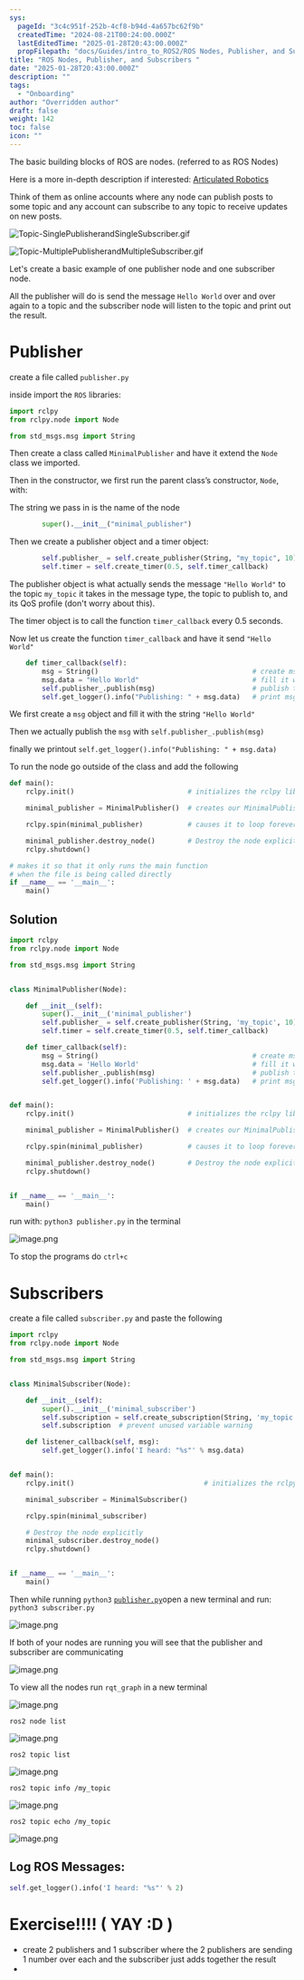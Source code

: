```yaml
---
sys:
  pageId: "3c4c951f-252b-4cf8-b94d-4a657bc62f9b"
  createdTime: "2024-08-21T00:24:00.000Z"
  lastEditedTime: "2025-01-28T20:43:00.000Z"
  propFilepath: "docs/Guides/intro_to_ROS2/ROS Nodes, Publisher, and Subscribers .md"
title: "ROS Nodes, Publisher, and Subscribers "
date: "2025-01-28T20:43:00.000Z"
description: ""
tags:
  - "Onboarding"
author: "Overridden author"
draft: false
weight: 142
toc: false
icon: ""
---
```


The basic building blocks of ROS are nodes. (referred to as ROS Nodes)

Here is a more in-depth description if interested: [Articulated Robotics](https://articulatedrobotics.xyz/tutorials/ready-for-ros/ros-overview#2-nodes)

Think of them as online accounts where any node can publish posts to some topic and any account can subscribe to any topic to receive updates on new posts.

![Topic-SinglePublisherandSingleSubscriber.gif](https://docs.ros.org/en/humble/_images/Topic-SinglePublisherandSingleSubscriber.gif)

![Topic-MultiplePublisherandMultipleSubscriber.gif](https://docs.ros.org/en/humble/_images/Topic-MultiplePublisherandMultipleSubscriber.gif)

Let's create a basic example of one publisher node and one subscriber node.

All the publisher will do is send the message `Hello World` over and over again to a topic and the subscriber node will listen to the topic and print out the result.

# Publisher

create a file called `publisher.py` 

inside import the `ROS` libraries:

```python
import rclpy
from rclpy.node import Node

from std_msgs.msg import String
```

Then create a class called `MinimalPublisher` and have it extend the `Node` class we imported.

Then in the constructor, we first run the parent class’s constructor, `Node`, with:

The string we pass in is the name of the node

```python
        super().__init__("minimal_publisher")
```

Then we create a publisher object and a timer object:

```python
        self.publisher_ = self.create_publisher(String, "my_topic", 10)
        self.timer = self.create_timer(0.5, self.timer_callback)
```

The publisher object is what actually sends the message `"Hello World"` to the topic `my_topic` it takes in the message type, the topic to publish to, and its QoS profile (don't worry about this).

The timer object is to call the function `timer_callback` every 0.5 seconds.

Now let us create the function `timer_callback` and have it send `"Hello World"`

```python
    def timer_callback(self):
        msg = String()                                      # create msg object
        msg.data = "Hello World"                            # fill it with data
        self.publisher_.publish(msg)                        # publish the message
        self.get_logger().info("Publishing: " + msg.data)   # print msg
```

We first create a `msg` object and fill it with the string `"Hello World"`

Then we actually publish the `msg` with `self.publisher_.publish(msg)`

finally we printout `self.get_logger().info("Publishing: " + msg.data)`

To run the node go outside of the class and add the following

```python
def main():
    rclpy.init()                            # initializes the rclpy library

    minimal_publisher = MinimalPublisher()  # creates our MinimalPublisher object

    rclpy.spin(minimal_publisher)           # causes it to loop forever

    minimal_publisher.destroy_node()        # Destroy the node explicitly
    rclpy.shutdown()

# makes it so that it only runs the main function
# when the file is being called directly
if __name__ == '__main__': 
    main()
```

## Solution

```python
import rclpy
from rclpy.node import Node

from std_msgs.msg import String


class MinimalPublisher(Node):

    def __init__(self):
        super().__init__('minimal_publisher')
        self.publisher_ = self.create_publisher(String, 'my_topic', 10)
        self.timer = self.create_timer(0.5, self.timer_callback)

    def timer_callback(self):
        msg = String()                                      # create msg object
        msg.data = 'Hello World'                            # fill it with data
        self.publisher_.publish(msg)                        # publish the message
        self.get_logger().info('Publishing: ' + msg.data)   # print msg


def main():
    rclpy.init()                            # initializes the rclpy library

    minimal_publisher = MinimalPublisher()  # creates our MinimalPublisher object

    rclpy.spin(minimal_publisher)           # causes it to loop forever

    minimal_publisher.destroy_node()        # Destroy the node explicitly
    rclpy.shutdown()


if __name__ == '__main__':
    main()
```

run with: `python3 publisher.py` in the terminal

![image.png](https://prod-files-secure.s3.us-west-2.amazonaws.com/d518164a-d88e-44d1-a4ee-3adb3bd8bce0/9214accb-ad5b-44f1-a31c-b3167c59138b/image.png?X-Amz-Algorithm=AWS4-HMAC-SHA256&X-Amz-Content-Sha256=UNSIGNED-PAYLOAD&X-Amz-Credential=ASIAZI2LB46662LGDJUD%2F20250318%2Fus-west-2%2Fs3%2Faws4_request&X-Amz-Date=20250318T230756Z&X-Amz-Expires=3600&X-Amz-Security-Token=IQoJb3JpZ2luX2VjEA0aCXVzLXdlc3QtMiJIMEYCIQDRFRREPXFHUo5MKsq7JAj1xf12OvU4eQYWRway%2F4UYKQIhAMIdc5U1SlhBmEX9Gv4nozCLtahlzYnAJ%2B4VUK1oKd4tKv8DCGYQABoMNjM3NDIzMTgzODA1IgyvDNm5VzE6kh%2BzmjYq3APXLazuBrTAC5CGb8UD99wtYxuMARXs8NGTpzBvAm3P9%2F5UCRXw7t76oZZYH4K76qrDkxgUDJdVDRoIwfcTfZkbmIemiYwdQHxO8%2BmTeewUKnHhqB5jNce5B8TjfSBhk23wpvczTJvtg1RrFVo8%2FbGsJ7R%2Bc5JmvpMROmlb5HfRA%2FZmQApNjqh%2FdMk0nBfC%2BX1KfY%2BNN%2FsBtPISFx0ohXPYG5sjkMlkG2AegYFw%2BzMASJVO%2FP3hRR9fZyTeiAcMBbXZ0OUNhRUIn8mnfg9x6VABMbKcGDUfIQBEs4mylxDC0VQltx1Zwe%2BstW36L4MouXUC8D8ftmB8uaxGsOrEaJ3%2Funu41DCQYMlZdYuKlCCvifIoqf4LHIwuRw3nwLNk9TLNEi6S5rlulujtwsVsNHd%2F9urq9MxwDlJ16Bn8p%2FRuQTBPTp7VkucUO8wv3u8c90jcwLv%2FJK3ejnJns1vCCgrvEQniA%2BpEf9nn6PXmn4PeXYId4IPPk0Odnc9TcYV74KWN4vgswirPm8Fjha3PrVlkX289p7cHgwDYx9AZhMtnzo6sUK0TP0AOcWpj%2FXJ2r8FNFVcH5bzoGasXjYVItda8TYjAQBOeL5fr4XMApIFyCFDdC9g4P6Zs2S68GDDnsee%2BBjqkAUQv8rx0v8HR6trsiNOPeabo5ThU6n7TB34JReFQkkIw%2FqzVvS7Egq5F%2BxSoWdvSWawlINU%2BNrHdz3ucdVHs6293ChLKpzmZNXXtkVcBp1Kwlm4zAnbVC8SJMsUDFPjE0SJ%2BnxsUu2o4t6C0FFryVgi3JKCljwOI3%2Br1mZl8hG1Vgmg6uYdw440imzbYmi3wHtjGWB%2Bavh%2BFVg%2F8fbDDZTbp9V7K&X-Amz-Signature=e9bb585165bb7dddd289c25db1af18c5cda7c314a9bbf2ae4ce113be647676e6&X-Amz-SignedHeaders=host&x-id=GetObject)

To stop the programs do `ctrl+c`

# Subscribers

create a file called `subscriber.py` and paste the following

```python
import rclpy
from rclpy.node import Node

from std_msgs.msg import String


class MinimalSubscriber(Node):

    def __init__(self):
        super().__init__('minimal_subscriber')
        self.subscription = self.create_subscription(String, 'my_topic', self.listener_callback, 10)
        self.subscription  # prevent unused variable warning

    def listener_callback(self, msg):
        self.get_logger().info('I heard: "%s"' % msg.data)


def main():
    rclpy.init()                                # initializes the rclpy library

    minimal_subscriber = MinimalSubscriber()

    rclpy.spin(minimal_subscriber)

    # Destroy the node explicitly
    minimal_subscriber.destroy_node()
    rclpy.shutdown()


if __name__ == '__main__':
    main()
```

Then while running `python3` [`publisher.py`](http://publisher.py/)open a new terminal and run: `python3 subscriber.py` 

![image.png](https://prod-files-secure.s3.us-west-2.amazonaws.com/d518164a-d88e-44d1-a4ee-3adb3bd8bce0/611fccf2-c738-4dbd-94e9-98f209092866/image.png?X-Amz-Algorithm=AWS4-HMAC-SHA256&X-Amz-Content-Sha256=UNSIGNED-PAYLOAD&X-Amz-Credential=ASIAZI2LB46662LGDJUD%2F20250318%2Fus-west-2%2Fs3%2Faws4_request&X-Amz-Date=20250318T230756Z&X-Amz-Expires=3600&X-Amz-Security-Token=IQoJb3JpZ2luX2VjEA0aCXVzLXdlc3QtMiJIMEYCIQDRFRREPXFHUo5MKsq7JAj1xf12OvU4eQYWRway%2F4UYKQIhAMIdc5U1SlhBmEX9Gv4nozCLtahlzYnAJ%2B4VUK1oKd4tKv8DCGYQABoMNjM3NDIzMTgzODA1IgyvDNm5VzE6kh%2BzmjYq3APXLazuBrTAC5CGb8UD99wtYxuMARXs8NGTpzBvAm3P9%2F5UCRXw7t76oZZYH4K76qrDkxgUDJdVDRoIwfcTfZkbmIemiYwdQHxO8%2BmTeewUKnHhqB5jNce5B8TjfSBhk23wpvczTJvtg1RrFVo8%2FbGsJ7R%2Bc5JmvpMROmlb5HfRA%2FZmQApNjqh%2FdMk0nBfC%2BX1KfY%2BNN%2FsBtPISFx0ohXPYG5sjkMlkG2AegYFw%2BzMASJVO%2FP3hRR9fZyTeiAcMBbXZ0OUNhRUIn8mnfg9x6VABMbKcGDUfIQBEs4mylxDC0VQltx1Zwe%2BstW36L4MouXUC8D8ftmB8uaxGsOrEaJ3%2Funu41DCQYMlZdYuKlCCvifIoqf4LHIwuRw3nwLNk9TLNEi6S5rlulujtwsVsNHd%2F9urq9MxwDlJ16Bn8p%2FRuQTBPTp7VkucUO8wv3u8c90jcwLv%2FJK3ejnJns1vCCgrvEQniA%2BpEf9nn6PXmn4PeXYId4IPPk0Odnc9TcYV74KWN4vgswirPm8Fjha3PrVlkX289p7cHgwDYx9AZhMtnzo6sUK0TP0AOcWpj%2FXJ2r8FNFVcH5bzoGasXjYVItda8TYjAQBOeL5fr4XMApIFyCFDdC9g4P6Zs2S68GDDnsee%2BBjqkAUQv8rx0v8HR6trsiNOPeabo5ThU6n7TB34JReFQkkIw%2FqzVvS7Egq5F%2BxSoWdvSWawlINU%2BNrHdz3ucdVHs6293ChLKpzmZNXXtkVcBp1Kwlm4zAnbVC8SJMsUDFPjE0SJ%2BnxsUu2o4t6C0FFryVgi3JKCljwOI3%2Br1mZl8hG1Vgmg6uYdw440imzbYmi3wHtjGWB%2Bavh%2BFVg%2F8fbDDZTbp9V7K&X-Amz-Signature=a8e5664330e7f6744d431b83e0900569fdceb7d67104182cf4e0d547717bc5b5&X-Amz-SignedHeaders=host&x-id=GetObject)

If both of your nodes are running you will see that the publisher and subscriber are communicating

![image.png](https://prod-files-secure.s3.us-west-2.amazonaws.com/d518164a-d88e-44d1-a4ee-3adb3bd8bce0/eea428b5-1cf0-43bb-a30b-81cbaf6c5c78/image.png?X-Amz-Algorithm=AWS4-HMAC-SHA256&X-Amz-Content-Sha256=UNSIGNED-PAYLOAD&X-Amz-Credential=ASIAZI2LB46662LGDJUD%2F20250318%2Fus-west-2%2Fs3%2Faws4_request&X-Amz-Date=20250318T230756Z&X-Amz-Expires=3600&X-Amz-Security-Token=IQoJb3JpZ2luX2VjEA0aCXVzLXdlc3QtMiJIMEYCIQDRFRREPXFHUo5MKsq7JAj1xf12OvU4eQYWRway%2F4UYKQIhAMIdc5U1SlhBmEX9Gv4nozCLtahlzYnAJ%2B4VUK1oKd4tKv8DCGYQABoMNjM3NDIzMTgzODA1IgyvDNm5VzE6kh%2BzmjYq3APXLazuBrTAC5CGb8UD99wtYxuMARXs8NGTpzBvAm3P9%2F5UCRXw7t76oZZYH4K76qrDkxgUDJdVDRoIwfcTfZkbmIemiYwdQHxO8%2BmTeewUKnHhqB5jNce5B8TjfSBhk23wpvczTJvtg1RrFVo8%2FbGsJ7R%2Bc5JmvpMROmlb5HfRA%2FZmQApNjqh%2FdMk0nBfC%2BX1KfY%2BNN%2FsBtPISFx0ohXPYG5sjkMlkG2AegYFw%2BzMASJVO%2FP3hRR9fZyTeiAcMBbXZ0OUNhRUIn8mnfg9x6VABMbKcGDUfIQBEs4mylxDC0VQltx1Zwe%2BstW36L4MouXUC8D8ftmB8uaxGsOrEaJ3%2Funu41DCQYMlZdYuKlCCvifIoqf4LHIwuRw3nwLNk9TLNEi6S5rlulujtwsVsNHd%2F9urq9MxwDlJ16Bn8p%2FRuQTBPTp7VkucUO8wv3u8c90jcwLv%2FJK3ejnJns1vCCgrvEQniA%2BpEf9nn6PXmn4PeXYId4IPPk0Odnc9TcYV74KWN4vgswirPm8Fjha3PrVlkX289p7cHgwDYx9AZhMtnzo6sUK0TP0AOcWpj%2FXJ2r8FNFVcH5bzoGasXjYVItda8TYjAQBOeL5fr4XMApIFyCFDdC9g4P6Zs2S68GDDnsee%2BBjqkAUQv8rx0v8HR6trsiNOPeabo5ThU6n7TB34JReFQkkIw%2FqzVvS7Egq5F%2BxSoWdvSWawlINU%2BNrHdz3ucdVHs6293ChLKpzmZNXXtkVcBp1Kwlm4zAnbVC8SJMsUDFPjE0SJ%2BnxsUu2o4t6C0FFryVgi3JKCljwOI3%2Br1mZl8hG1Vgmg6uYdw440imzbYmi3wHtjGWB%2Bavh%2BFVg%2F8fbDDZTbp9V7K&X-Amz-Signature=60ba5b3c95ee8cf374038a0558eafb7c020ece55ca3bd9d5d0852f362fc020a0&X-Amz-SignedHeaders=host&x-id=GetObject)

To view all the nodes run `rqt_graph` in a new terminal

![image.png](https://prod-files-secure.s3.us-west-2.amazonaws.com/d518164a-d88e-44d1-a4ee-3adb3bd8bce0/1d98e964-4318-4d62-b5c4-8c8f78368598/image.png?X-Amz-Algorithm=AWS4-HMAC-SHA256&X-Amz-Content-Sha256=UNSIGNED-PAYLOAD&X-Amz-Credential=ASIAZI2LB46662LGDJUD%2F20250318%2Fus-west-2%2Fs3%2Faws4_request&X-Amz-Date=20250318T230756Z&X-Amz-Expires=3600&X-Amz-Security-Token=IQoJb3JpZ2luX2VjEA0aCXVzLXdlc3QtMiJIMEYCIQDRFRREPXFHUo5MKsq7JAj1xf12OvU4eQYWRway%2F4UYKQIhAMIdc5U1SlhBmEX9Gv4nozCLtahlzYnAJ%2B4VUK1oKd4tKv8DCGYQABoMNjM3NDIzMTgzODA1IgyvDNm5VzE6kh%2BzmjYq3APXLazuBrTAC5CGb8UD99wtYxuMARXs8NGTpzBvAm3P9%2F5UCRXw7t76oZZYH4K76qrDkxgUDJdVDRoIwfcTfZkbmIemiYwdQHxO8%2BmTeewUKnHhqB5jNce5B8TjfSBhk23wpvczTJvtg1RrFVo8%2FbGsJ7R%2Bc5JmvpMROmlb5HfRA%2FZmQApNjqh%2FdMk0nBfC%2BX1KfY%2BNN%2FsBtPISFx0ohXPYG5sjkMlkG2AegYFw%2BzMASJVO%2FP3hRR9fZyTeiAcMBbXZ0OUNhRUIn8mnfg9x6VABMbKcGDUfIQBEs4mylxDC0VQltx1Zwe%2BstW36L4MouXUC8D8ftmB8uaxGsOrEaJ3%2Funu41DCQYMlZdYuKlCCvifIoqf4LHIwuRw3nwLNk9TLNEi6S5rlulujtwsVsNHd%2F9urq9MxwDlJ16Bn8p%2FRuQTBPTp7VkucUO8wv3u8c90jcwLv%2FJK3ejnJns1vCCgrvEQniA%2BpEf9nn6PXmn4PeXYId4IPPk0Odnc9TcYV74KWN4vgswirPm8Fjha3PrVlkX289p7cHgwDYx9AZhMtnzo6sUK0TP0AOcWpj%2FXJ2r8FNFVcH5bzoGasXjYVItda8TYjAQBOeL5fr4XMApIFyCFDdC9g4P6Zs2S68GDDnsee%2BBjqkAUQv8rx0v8HR6trsiNOPeabo5ThU6n7TB34JReFQkkIw%2FqzVvS7Egq5F%2BxSoWdvSWawlINU%2BNrHdz3ucdVHs6293ChLKpzmZNXXtkVcBp1Kwlm4zAnbVC8SJMsUDFPjE0SJ%2BnxsUu2o4t6C0FFryVgi3JKCljwOI3%2Br1mZl8hG1Vgmg6uYdw440imzbYmi3wHtjGWB%2Bavh%2BFVg%2F8fbDDZTbp9V7K&X-Amz-Signature=d10656186b960a8470dc99c24f6cd7326fcbf3291e2bbefb4c67fb43bd3e4811&X-Amz-SignedHeaders=host&x-id=GetObject)

`ros2 node list`

![image.png](https://prod-files-secure.s3.us-west-2.amazonaws.com/d518164a-d88e-44d1-a4ee-3adb3bd8bce0/680ac8cf-e6d9-4164-9ece-5b9a6fccffee/image.png?X-Amz-Algorithm=AWS4-HMAC-SHA256&X-Amz-Content-Sha256=UNSIGNED-PAYLOAD&X-Amz-Credential=ASIAZI2LB46662LGDJUD%2F20250318%2Fus-west-2%2Fs3%2Faws4_request&X-Amz-Date=20250318T230756Z&X-Amz-Expires=3600&X-Amz-Security-Token=IQoJb3JpZ2luX2VjEA0aCXVzLXdlc3QtMiJIMEYCIQDRFRREPXFHUo5MKsq7JAj1xf12OvU4eQYWRway%2F4UYKQIhAMIdc5U1SlhBmEX9Gv4nozCLtahlzYnAJ%2B4VUK1oKd4tKv8DCGYQABoMNjM3NDIzMTgzODA1IgyvDNm5VzE6kh%2BzmjYq3APXLazuBrTAC5CGb8UD99wtYxuMARXs8NGTpzBvAm3P9%2F5UCRXw7t76oZZYH4K76qrDkxgUDJdVDRoIwfcTfZkbmIemiYwdQHxO8%2BmTeewUKnHhqB5jNce5B8TjfSBhk23wpvczTJvtg1RrFVo8%2FbGsJ7R%2Bc5JmvpMROmlb5HfRA%2FZmQApNjqh%2FdMk0nBfC%2BX1KfY%2BNN%2FsBtPISFx0ohXPYG5sjkMlkG2AegYFw%2BzMASJVO%2FP3hRR9fZyTeiAcMBbXZ0OUNhRUIn8mnfg9x6VABMbKcGDUfIQBEs4mylxDC0VQltx1Zwe%2BstW36L4MouXUC8D8ftmB8uaxGsOrEaJ3%2Funu41DCQYMlZdYuKlCCvifIoqf4LHIwuRw3nwLNk9TLNEi6S5rlulujtwsVsNHd%2F9urq9MxwDlJ16Bn8p%2FRuQTBPTp7VkucUO8wv3u8c90jcwLv%2FJK3ejnJns1vCCgrvEQniA%2BpEf9nn6PXmn4PeXYId4IPPk0Odnc9TcYV74KWN4vgswirPm8Fjha3PrVlkX289p7cHgwDYx9AZhMtnzo6sUK0TP0AOcWpj%2FXJ2r8FNFVcH5bzoGasXjYVItda8TYjAQBOeL5fr4XMApIFyCFDdC9g4P6Zs2S68GDDnsee%2BBjqkAUQv8rx0v8HR6trsiNOPeabo5ThU6n7TB34JReFQkkIw%2FqzVvS7Egq5F%2BxSoWdvSWawlINU%2BNrHdz3ucdVHs6293ChLKpzmZNXXtkVcBp1Kwlm4zAnbVC8SJMsUDFPjE0SJ%2BnxsUu2o4t6C0FFryVgi3JKCljwOI3%2Br1mZl8hG1Vgmg6uYdw440imzbYmi3wHtjGWB%2Bavh%2BFVg%2F8fbDDZTbp9V7K&X-Amz-Signature=ef9cafdfea780ba107d82b4d0c2f8da6aa298b317fe873e3ba2281f57e28387c&X-Amz-SignedHeaders=host&x-id=GetObject)

`ros2 topic list`

![image.png](https://prod-files-secure.s3.us-west-2.amazonaws.com/d518164a-d88e-44d1-a4ee-3adb3bd8bce0/eee2ebe1-27ef-4a4a-96fb-2ca54126fb29/image.png?X-Amz-Algorithm=AWS4-HMAC-SHA256&X-Amz-Content-Sha256=UNSIGNED-PAYLOAD&X-Amz-Credential=ASIAZI2LB46662LGDJUD%2F20250318%2Fus-west-2%2Fs3%2Faws4_request&X-Amz-Date=20250318T230756Z&X-Amz-Expires=3600&X-Amz-Security-Token=IQoJb3JpZ2luX2VjEA0aCXVzLXdlc3QtMiJIMEYCIQDRFRREPXFHUo5MKsq7JAj1xf12OvU4eQYWRway%2F4UYKQIhAMIdc5U1SlhBmEX9Gv4nozCLtahlzYnAJ%2B4VUK1oKd4tKv8DCGYQABoMNjM3NDIzMTgzODA1IgyvDNm5VzE6kh%2BzmjYq3APXLazuBrTAC5CGb8UD99wtYxuMARXs8NGTpzBvAm3P9%2F5UCRXw7t76oZZYH4K76qrDkxgUDJdVDRoIwfcTfZkbmIemiYwdQHxO8%2BmTeewUKnHhqB5jNce5B8TjfSBhk23wpvczTJvtg1RrFVo8%2FbGsJ7R%2Bc5JmvpMROmlb5HfRA%2FZmQApNjqh%2FdMk0nBfC%2BX1KfY%2BNN%2FsBtPISFx0ohXPYG5sjkMlkG2AegYFw%2BzMASJVO%2FP3hRR9fZyTeiAcMBbXZ0OUNhRUIn8mnfg9x6VABMbKcGDUfIQBEs4mylxDC0VQltx1Zwe%2BstW36L4MouXUC8D8ftmB8uaxGsOrEaJ3%2Funu41DCQYMlZdYuKlCCvifIoqf4LHIwuRw3nwLNk9TLNEi6S5rlulujtwsVsNHd%2F9urq9MxwDlJ16Bn8p%2FRuQTBPTp7VkucUO8wv3u8c90jcwLv%2FJK3ejnJns1vCCgrvEQniA%2BpEf9nn6PXmn4PeXYId4IPPk0Odnc9TcYV74KWN4vgswirPm8Fjha3PrVlkX289p7cHgwDYx9AZhMtnzo6sUK0TP0AOcWpj%2FXJ2r8FNFVcH5bzoGasXjYVItda8TYjAQBOeL5fr4XMApIFyCFDdC9g4P6Zs2S68GDDnsee%2BBjqkAUQv8rx0v8HR6trsiNOPeabo5ThU6n7TB34JReFQkkIw%2FqzVvS7Egq5F%2BxSoWdvSWawlINU%2BNrHdz3ucdVHs6293ChLKpzmZNXXtkVcBp1Kwlm4zAnbVC8SJMsUDFPjE0SJ%2BnxsUu2o4t6C0FFryVgi3JKCljwOI3%2Br1mZl8hG1Vgmg6uYdw440imzbYmi3wHtjGWB%2Bavh%2BFVg%2F8fbDDZTbp9V7K&X-Amz-Signature=d628ca43570847f82d7b956c5992c97286a38b7a69832ac53399717a410ac02f&X-Amz-SignedHeaders=host&x-id=GetObject)

`ros2 topic info /my_topic`

![image.png](https://prod-files-secure.s3.us-west-2.amazonaws.com/d518164a-d88e-44d1-a4ee-3adb3bd8bce0/6288ef12-cb9e-406f-b9eb-65feed3a9011/image.png?X-Amz-Algorithm=AWS4-HMAC-SHA256&X-Amz-Content-Sha256=UNSIGNED-PAYLOAD&X-Amz-Credential=ASIAZI2LB46662LGDJUD%2F20250318%2Fus-west-2%2Fs3%2Faws4_request&X-Amz-Date=20250318T230756Z&X-Amz-Expires=3600&X-Amz-Security-Token=IQoJb3JpZ2luX2VjEA0aCXVzLXdlc3QtMiJIMEYCIQDRFRREPXFHUo5MKsq7JAj1xf12OvU4eQYWRway%2F4UYKQIhAMIdc5U1SlhBmEX9Gv4nozCLtahlzYnAJ%2B4VUK1oKd4tKv8DCGYQABoMNjM3NDIzMTgzODA1IgyvDNm5VzE6kh%2BzmjYq3APXLazuBrTAC5CGb8UD99wtYxuMARXs8NGTpzBvAm3P9%2F5UCRXw7t76oZZYH4K76qrDkxgUDJdVDRoIwfcTfZkbmIemiYwdQHxO8%2BmTeewUKnHhqB5jNce5B8TjfSBhk23wpvczTJvtg1RrFVo8%2FbGsJ7R%2Bc5JmvpMROmlb5HfRA%2FZmQApNjqh%2FdMk0nBfC%2BX1KfY%2BNN%2FsBtPISFx0ohXPYG5sjkMlkG2AegYFw%2BzMASJVO%2FP3hRR9fZyTeiAcMBbXZ0OUNhRUIn8mnfg9x6VABMbKcGDUfIQBEs4mylxDC0VQltx1Zwe%2BstW36L4MouXUC8D8ftmB8uaxGsOrEaJ3%2Funu41DCQYMlZdYuKlCCvifIoqf4LHIwuRw3nwLNk9TLNEi6S5rlulujtwsVsNHd%2F9urq9MxwDlJ16Bn8p%2FRuQTBPTp7VkucUO8wv3u8c90jcwLv%2FJK3ejnJns1vCCgrvEQniA%2BpEf9nn6PXmn4PeXYId4IPPk0Odnc9TcYV74KWN4vgswirPm8Fjha3PrVlkX289p7cHgwDYx9AZhMtnzo6sUK0TP0AOcWpj%2FXJ2r8FNFVcH5bzoGasXjYVItda8TYjAQBOeL5fr4XMApIFyCFDdC9g4P6Zs2S68GDDnsee%2BBjqkAUQv8rx0v8HR6trsiNOPeabo5ThU6n7TB34JReFQkkIw%2FqzVvS7Egq5F%2BxSoWdvSWawlINU%2BNrHdz3ucdVHs6293ChLKpzmZNXXtkVcBp1Kwlm4zAnbVC8SJMsUDFPjE0SJ%2BnxsUu2o4t6C0FFryVgi3JKCljwOI3%2Br1mZl8hG1Vgmg6uYdw440imzbYmi3wHtjGWB%2Bavh%2BFVg%2F8fbDDZTbp9V7K&X-Amz-Signature=b000726d25d76ebfeace8caea7ed4ff505a131069a1bb1d5c792642785790083&X-Amz-SignedHeaders=host&x-id=GetObject)

`ros2 topic echo /my_topic`

![image.png](https://prod-files-secure.s3.us-west-2.amazonaws.com/d518164a-d88e-44d1-a4ee-3adb3bd8bce0/0a6fcb4d-422d-4a6c-a803-749ef4adf2c6/image.png?X-Amz-Algorithm=AWS4-HMAC-SHA256&X-Amz-Content-Sha256=UNSIGNED-PAYLOAD&X-Amz-Credential=ASIAZI2LB46662LGDJUD%2F20250318%2Fus-west-2%2Fs3%2Faws4_request&X-Amz-Date=20250318T230756Z&X-Amz-Expires=3600&X-Amz-Security-Token=IQoJb3JpZ2luX2VjEA0aCXVzLXdlc3QtMiJIMEYCIQDRFRREPXFHUo5MKsq7JAj1xf12OvU4eQYWRway%2F4UYKQIhAMIdc5U1SlhBmEX9Gv4nozCLtahlzYnAJ%2B4VUK1oKd4tKv8DCGYQABoMNjM3NDIzMTgzODA1IgyvDNm5VzE6kh%2BzmjYq3APXLazuBrTAC5CGb8UD99wtYxuMARXs8NGTpzBvAm3P9%2F5UCRXw7t76oZZYH4K76qrDkxgUDJdVDRoIwfcTfZkbmIemiYwdQHxO8%2BmTeewUKnHhqB5jNce5B8TjfSBhk23wpvczTJvtg1RrFVo8%2FbGsJ7R%2Bc5JmvpMROmlb5HfRA%2FZmQApNjqh%2FdMk0nBfC%2BX1KfY%2BNN%2FsBtPISFx0ohXPYG5sjkMlkG2AegYFw%2BzMASJVO%2FP3hRR9fZyTeiAcMBbXZ0OUNhRUIn8mnfg9x6VABMbKcGDUfIQBEs4mylxDC0VQltx1Zwe%2BstW36L4MouXUC8D8ftmB8uaxGsOrEaJ3%2Funu41DCQYMlZdYuKlCCvifIoqf4LHIwuRw3nwLNk9TLNEi6S5rlulujtwsVsNHd%2F9urq9MxwDlJ16Bn8p%2FRuQTBPTp7VkucUO8wv3u8c90jcwLv%2FJK3ejnJns1vCCgrvEQniA%2BpEf9nn6PXmn4PeXYId4IPPk0Odnc9TcYV74KWN4vgswirPm8Fjha3PrVlkX289p7cHgwDYx9AZhMtnzo6sUK0TP0AOcWpj%2FXJ2r8FNFVcH5bzoGasXjYVItda8TYjAQBOeL5fr4XMApIFyCFDdC9g4P6Zs2S68GDDnsee%2BBjqkAUQv8rx0v8HR6trsiNOPeabo5ThU6n7TB34JReFQkkIw%2FqzVvS7Egq5F%2BxSoWdvSWawlINU%2BNrHdz3ucdVHs6293ChLKpzmZNXXtkVcBp1Kwlm4zAnbVC8SJMsUDFPjE0SJ%2BnxsUu2o4t6C0FFryVgi3JKCljwOI3%2Br1mZl8hG1Vgmg6uYdw440imzbYmi3wHtjGWB%2Bavh%2BFVg%2F8fbDDZTbp9V7K&X-Amz-Signature=ae2f4bed2991785e7533cd432d5b6e943309404aeead0c2d47301590f9627d14&X-Amz-SignedHeaders=host&x-id=GetObject)

## Log ROS Messages:

```python
self.get_logger().info('I heard: "%s"' % 2)
```

# Exercise!!!! ( YAY :D )

- create 2 publishers and 1 subscriber where the 2 publishers are sending 1 number over each and the subscriber just adds together the result
- 
